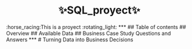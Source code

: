 <h1 align="center">✨SQL_proyect✨</h1> 
:horse_racing:This is a proyect :rotating_light:
***
## Table of contents
## Overview
## Available Data
## Business Case Study Questions and Answers
***
# Turning Data into Business Decisions

